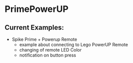 # PrimePowerUP

## Current Examples:
- Spike Prime + Powerup Remote
    - example about connecting to Lego PowerUP Remote
    - changing of remote LED Color
    - notification on button press